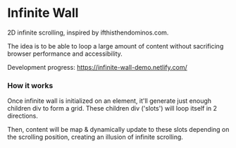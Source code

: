 # Infinite Wall

2D infinite scrolling, inspired by ifthisthendominos.com.

The idea is to be able to loop a large amount of content without sacrificing browser performance and accessibility.

Development progress: https://infinite-wall-demo.netlify.com/

### How it works

Once infinite wall is initialized on an element, it'll generate just enough children div to form a grid. These children div ('slots') will loop itself in 2 directions.

Then, content will be map & dynamically update to these slots depending on the scrolling position, creating an illusion of infinite scrolling.